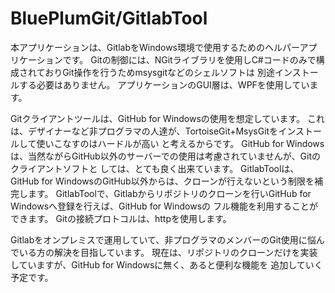 BluePlumGit/GitlabTool
===========

本アプリケーションは、GitlabをWindows環境で使用するためのヘルパーアプリケーションです。
Gitの制御には、NGitライブラリを使用しC#コードのみで構成されておりGit操作を行うためmsysgitなどのシェルソフトは
別途インストールする必要はありません。
アプリケーションのGUI層は、WPFを使用しています。

Gitクライアントツールは、GitHub for Windowsの使用を想定しています。
これは、デザイナーなど非プログラマの人達が、TortoiseGit+MsysGitをインストールして使いこなすのはハードルが高い
と考えるからです。
GitHub for Windowsは、当然ながらGitHub以外のサーバーでの使用は考慮されていませんが、Gitのクライアントソフトと
しては、とても良く出来ています。
GitlabToolは、GitHub for WindowsのGitHub以外からは、クローンが行えないという制限を補完します。
GitlabToolで、Gitlabからリポジトリのクローンを行いGitHub for Windowsへ登録を行えば、GitHub for Windowsの
フル機能を利用することができます。
Gitの接続プロトコルは、httpを使用します。

Gitlabをオンプレミスで運用していて、非プログラマのメンバーのGit使用に悩んでいる方の解決を目指しています。
現在は、リポジトリのクローンだけを実装していますが、GitHub for Windowsに無く、あると便利な機能を
追加していく予定です。
